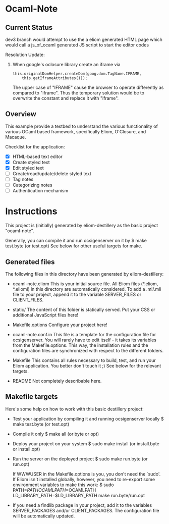 Ocaml-Note
==========

Current Status
--------------
dev3 branch would attempt to use the a eliom generated HTML page which
would call a js_of_ocaml generated JS script to start the editor codes

Resolution Update:

1.  When google's oclosure library create an iframe via

        this.originalDomHelper.createDom(goog.dom.TagName.IFRAME,
            this.getIframeAttributes()));

    The upper case of "IFRAME" cause the browser to operate differently as
    compared to "iframe". Thus the temporary solution would be to overwrite
    the constant and replace it with "iframe".

Overview
--------

This example provide a testbed to understand the various functionality of
various OCaml based framework, specifically Eliom, O'Closure, and Macaque.

Checklist for the application:
- [x] HTML-based text editor
- [x] Create styled text
- [x] Edit styled text
- [ ] Create/read/update/delete styled text
- [ ] Tag notes
- [ ] Categorizing notes
- [ ] Authentication mechanism

Instructions
============

This project is (initially) generated by eliom-destillery as the basic
project "ocaml-note".

Generally, you can compile it and run ocsigenserver on it by
  $ make test.byte (or test.opt)
See below for other useful targets for make.

Generated files
---------------

The following files in this directory have been generated by
eliom-destillery:

 - ocaml-note.eliom
   This is your initial source file.
   All Eliom files (*.eliom, *.eliomi) in this directory are
   automatically considered.  To add a .ml/.mli file to your project,
   append it to the variable SERVER_FILES or CLIENT_FILES.

 - static/
   The content of this folder is statically served. Put your CSS or
   additional JavaScript files here!

 - Makefile.options
   Configure your project here!

 - ocaml-note.conf.in
   This file is a template for the configuration file for
   ocsigenserver. You will rarely have to edit itself - it takes its
   variables from the Makefile.options. This way, the installation
   rules and the configuration files are synchronized with respect to
   the different folders.

 - Makefile
   This contains all rules necessary to build, test, and run your
   Eliom application. You better don't touch it ;) See below for the
   relevant targets.

 - README
   Not completely describable here.


Makefile targets
----------------

Here's some help on how to work with this basic destillery project:

 - Test your application by compiling it and running ocsigenserver locally
     $ make test.byte (or test.opt)

 - Compile it only
     $ make all (or byte or opt)

 - Deploy your project on your system
     $ sudo make install (or install.byte or install.opt)

 - Run the server on the deployed project
     $ sudo make run.byte (or run.opt)

   If WWWUSER in the Makefile.options is you, you don't need the
   `sudo'. If Eliom isn't installed globally, however, you need to
   re-export some environment variables to make this work:
     $ sudo PATH=$PATH OCAMLPATH=$OCAMLPATH LD_LIBRARY_PATH=$LD_LIBRARY_PATH make run.byte/run.opt

 - If you need a findlib package in your project, add it to the
   variables SERVER_PACKAGES and/or CLIENT_PACKAGES. The configuration
   file will be automatically updated.
